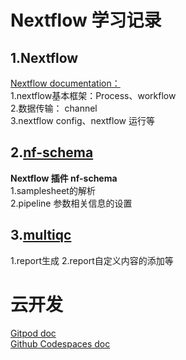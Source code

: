 # Nextflow 学习记录
## 1.Nextflow 
[Nextflow documentation：](https://www.nextflow.io/docs/latest/)  
1.nextflow基本框架：Process、workflow  
2.数据传输： channel  
3.nextflow config、nextflow 运行等  
## 2.[nf-schema](https://nextflow-io.github.io/nf-schema/latest/)
**Nextflow 插件 nf-schema**  
1.samplesheet的解析  
2.pipeline 参数相关信息的设置
## 3.[multiqc](https://multiqc.info/docs/)
1.report生成
2.report自定义内容的添加等

# 云开发
[Gitpod doc](https://www.gitpod.io/docs/introduction)  
[Github Codespaces doc](https://docs.github.com/zh/codespaces)
